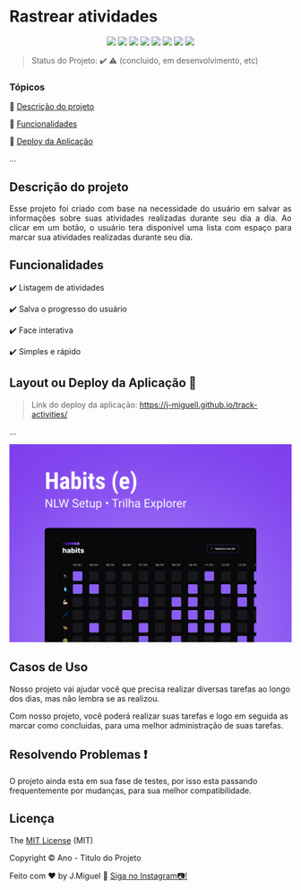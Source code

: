 


  <h1>Rastrear atividades</h1> 
  
 
  
 
  
  


<p align="center">
  <img src="https://img.shields.io/static/v1?label=react&message=framework&color=blue&style=for-the-badge&logo=REACT"/>
  <img src="https://img.shields.io/static/v1?label=Netlify&message=deploy&color=blue&style=for-the-badge&logo=netlify"/>
  <img src="http://img.shields.io/static/v1?label=License&message=MIT&color=green&style=for-the-badge"/>
  <img src="http://img.shields.io/static/v1?label=Ruby&message=2.6.3&color=red&style=for-the-badge&logo=ruby"/>
  <img src="http://img.shields.io/static/v1?label=Ruby%20On%20Rails%20&message=6.0.2.2&color=red&style=for-the-badge&logo=ruby"/>
  <img src="http://img.shields.io/static/v1?label=TESTES&message=%3E100&color=GREEN&style=for-the-badge"/>
   <img src="http://img.shields.io/static/v1?label=STATUS&message=EM%20DESENVOLVIMENTO&color=RED&style=for-the-badge"/>
   <img src="http://img.shields.io/static/v1?label=STATUS&message=CONCLUIDO&color=GREEN&style=for-the-badge"/>
</p>

> Status do Projeto: :heavy_check_mark: :warning: (concluido, em desenvolvimento, etc)

### Tópicos 

:small_blue_diamond: [Descrição do projeto](#descrição-do-projeto)

:small_blue_diamond: [Funcionalidades](#funcionalidades)

:small_blue_diamond: [Deploy da Aplicação](#deploy-da-aplicação-dash) 

... 

## Descrição do projeto 

<p align="justify">
  Esse projeto foi criado com base na necessidade do usuário em salvar as informações sobre suas atividades realizadas durante seu dia a dia.
  Ao clicar em um botão, o usuário tera disponível uma lista com espaço para marcar sua atividades realizadas durante seu dia.
</p>

## Funcionalidades

:heavy_check_mark: Listagem de atividades 

:heavy_check_mark: Salva o progresso do usuário

:heavy_check_mark: Face interativa

:heavy_check_mark: Simples e rápido

## Layout ou Deploy da Aplicação :dash:

> Link do deploy da aplicação: https://j-miguell.github.io/track-activities/

... 

<div>
<img src="/.github/preview.jpg" width:"100%">
</div>




## Casos de Uso

Nosso projeto vai ajudar você que precisa realizar diversas tarefas ao longo dos dias, mas não lembra se as realizou.

Com nosso projeto, você poderá realizar suas tarefas e logo em seguida as marcar como concluidas, para uma melhor administração de suas tarefas.

 

## Resolvendo Problemas :exclamation:

O projeto ainda esta em sua fase de testes, por isso esta passando frequentemente por mudanças, para sua melhor compatibilidade.

## Licença 

The [MIT License]() (MIT)

Copyright :copyright: Ano - Titulo do Projeto

Feito com ♥ by J.Miguel :wave: [Siga no Instagram📷!](https://instagram.com/joaomiguell_ss)

